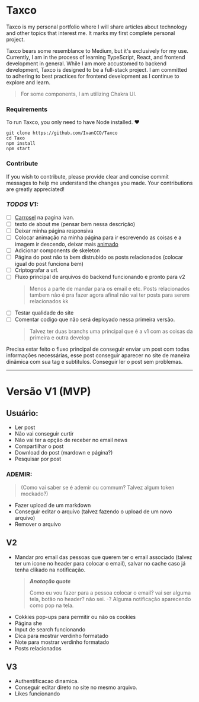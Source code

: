 # Taxco

Taxco is my personal portfolio where I will share articles about technology and other topics that interest me. It marks my first complete personal project.

Taxco bears some resemblance to Medium, but it's exclusively for my use. Currently, I am in the process of learning TypeScript, React, and frontend development in general. While I am more accustomed to backend development, Taxco is designed to be a full-stack project. I am committed to adhering to best practices for frontend development as I continue to explore and learn.

> For some components, I am utilizing Chakra UI.

### Requirements

To run Taxco, you only need to have Node installed. ❤

    git clone https://github.com/IvanCCO/Taxco
    cd Taxo
    npm install
    npm start

### Contribute

If you wish to contribute, please provide clear and concise commit messages to help me understand the changes you made. Your contributions are greatly appreciated!

### **_TODOS V1:_**

- [ ] [Carrosel](https://www.react-fast-marquee.com/) na pagina ivan.
- [ ] texto de about me (pensar bem nessa descrição)
- [ ] Deixar minha página responsiva
- [ ] Colocar animação na minha página para ir escrevendo as coisas e a imagem ir descendo, deixar mais [animado](https://youtu.be/vqXLGX0szIQ?t=16914)
- [ ] Adicionar components de skeleton
- [ ] Página do post não ta bem distrubido os posts relacionados (colocar igual do post funciona bem)
- [ ] Criptografar a url.
- [ ] Fluxo principal de arquivos do backend funcionando e pronto para v2
  > Menos a parte de mandar para os email e etc. Posts relacionados tambem não é pra fazer agora afinal não vai ter posts para serem relacionados kk
- [ ] Testar qualidade do site
- [ ] Comentar codigo que não será deployado nessa primeira versão.
  > Talvez ter duas branchs uma principal que é a v1 com as coisas da primeira e outra develop

Precisa estar feito o fluxo principal de conseguir enviar um post com todas informações necessárias, esse post conseguir aparecer no site de maneira dinâmica com sua tag e subtitulos.
Conseguir ler o post sem problemas.

---

# **Versão V1 (MVP)**

## Usuário:

- Ler post
- Não vai conseguir curtir
- Não vai ter a opção de receber no email news
- Compartilhar o post
- Download do post (mardown e página?)
- Pesquisar por post

### ADEMIR:

> (Como vai saber se é ademir ou commum? Talvez algum token mockado?)

- Fazer upload de um markdown
- Conseguir editar o arquivo (talvez fazendo o upload de um novo arquivo)
- Remover o arquivo

## **V2**

- Mandar pro email das pessoas que querem ter o email associado (talvez ter um icone no header para colocar o email), salvar no cache caso já tenha clikado na notificação.
  > **_Anotação quote_**
  >
  > Como eu vou fazer para a pessoa colocar o email? vai ser alguma tela, botão no header? não sei. -? Alguma notificação aparecendo como pop na tela.
- Cokkies pop-ups para permitir ou não os cookies
- Página she
- Input de search funcionando
- Dica para mostrar verdinho formatado
- Note para mostrar verdinho formatado
- Posts relacionados

## **V3**

- Authentificacao dinamica.
- Conseguir editar direto no site no mesmo arquivo.
- Likes funcionando
